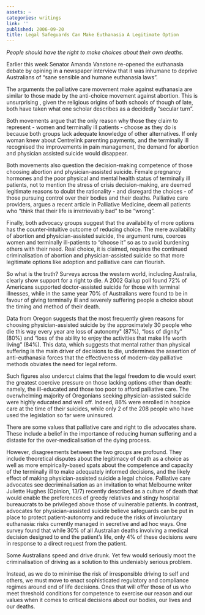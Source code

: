 ```yaml
---
assets: ~
categories: writings
link: ''
published: 2006-09-20
title: Legal Safeguards Can Make Euthanasia A Legitimate Option
---
```

*People should have the right to make choices about their own deaths.*

Earlier this week Senator Amanda Vanstone re-opened the euthanasia
debate by opining in a newspaper interview that it was inhumane to
deprive Australians of “sane sensible and humane euthanasia laws”.

The arguments the palliative care movement make against euthanasia are
similar to those made by the anti-choice movement against abortion. This
is unsurprising , given the religious origins of both schools of though
of late, both have taken what one scholar describes as a decidedly
“secular turn”.

Both movements argue that the only reason why those they claim to
represent - women and terminally ill patients - choose as they do is
because both groups lack adequate knowledge of other alternatives. If
only woman knew about Centrelink parenting payments, and the terminally
ill recognised the improvements in pain management, the demand for
abortion and physician assisted suicide would disappear.

Both movements also question the decision-making competence of those
choosing abortion and physician-assisted suicide. Female pregnancy
hormones and the poor physical and mental health status of terminally
ill patients, not to mention the stress of crisis decision-making, are
deemed legitimate reasons to doubt the rationality - and disregard the
choices - of those pursuing control over their bodies and their deaths.
Palliative care providers, argues a recent article in Palliative
Medicine, deem all patients who “think that their life is irretrievably
bad” to be “wrong”.

Finally, both advocacy groups suggest that the availability of more
options has the counter-intuitive outcome of reducing choice. The mere
availability of abortion and physician-assisted suicide, the argument
runs, coerces women and terminally ill-patients to “choose it” so as to
avoid burdening others with their need. Real choice, it is claimed,
requires the continued criminalisation of abortion and
physician-assisted suicide so that more legitimate options like adoption
and palliative care can flourish.

So what is the truth? Surveys across the western world, including
Australia, clearly show support for a right to die. A 2002 Gallup poll
found 72% of Americans supported doctor-assisted suicide for those with
terminal illnesses, while in the same year 70% of Australians were found
to be in favour of giving terminally ill and severely suffering people a
choice about the timing and method of their death.

Data from Oregon suggests that the most frequently given reasons for
choosing physician-assisted suicide by the approximately 30 people who
die this way every year are loss of autonomy" (87%), “loss of dignity”
(80%) and “loss of the ability to enjoy the activities that make life
worth living” (84%). This data, which suggests that mental rather than
physical suffering is the main driver of decisions to die, undermines
the assertion of anti-euthanasia forces that the effectiveness of
modern-day palliative methods obviates the need for legal reform.

Such figures also undercut claims that the legal freedom to die would
exert the greatest coercive pressure on those lacking options other than
death: namely, the ill-educated and those too poor to afford palliative
care. The overwhelming majority of Oregonians seeking physician-assisted
suicide were highly educated and well off. Indeed, 86% were enrolled in
hospice care at the time of their suicides, while only 2 of the 208
people who have used the legislation so far were uninsured.

There are some values that palliative care and right to die advocates
share. These include a belief in the importance of reducing human
suffering and a distaste for the over-medicalisation of the dying
process.

However, disagreements between the two groups are profound. They include
theoretical disputes about the legitimacy of death as a choice as well
as more empirically-based spats about the competence and capacity of the
terminally ill to make adequately informed decisions, and the likely
effect of making physician-assisted suicide a legal choice. Palliative
care advocates see decriminalisation as an invitation to what Melbourne
writer Juliette Hughes (Opinion, 13/7) recently described as a culture
of death that would enable the preferences of greedy relatives and
stingy hospital bureaucrats to be privileged above those of vulnerable
patients. In contrast, advocates for physician-assisted suicide believe
safeguards can be put in place to protect patient-autonomy and reduce
the risks of involuntary euthanasia: risks currently managed in
secretive and ad hoc ways. One survey found that while 30% of all
Australian deaths involving a medical decision designed to end the
patient’s life, only 4% of these decisions were in response to a direct
request from the patient.

Some Australians speed and drive drunk. Yet few would seriously moot the
criminalisation of driving as a solution to this undeniably serious
problem.

Instead, as we do to minimise the risk of irresponsible driving to self
and others, we must move to enact sophisticated regulatory and
compliance regimes around end of life decisions. Ones that will offer
those of us who meet threshold conditions for competence to exercise our
reason and our values when it comes to critical decisions about our
bodies, our lives and our deaths.